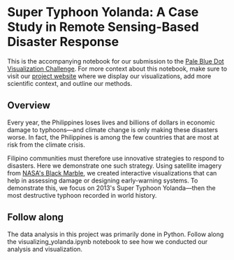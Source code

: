 # Super Typhoon Yolanda: A Case Study in Remote Sensing-Based Disaster Response

This is the accompanying notebook for our submission to the [Pale Blue Dot Visualization Challenge](https://www.drivendata.org/competitions/256/pale-blue-dot/page/802/). For more context about this notebook, make sure to visit our [project website](https://hilldiandales.github.io/nightlights/) where we display our visualizations, add more scientific context, and outline our methods.

## Overview

Every year, the Philippines loses lives and billions of dollars in economic damage to typhoons—and climate change is only making these disasters worse. In fact, the Philippines is among the few countries that are most at risk from the climate crisis. 

Filipino communities must therefore use innovative strategies to respond to disasters. Here we demonstrate one such strategy. Using satellite imagery from [NASA's Black Marble](https://blackmarble.gsfc.nasa.gov/), we created interactive visualizations that can help in assessing damage or designing early-warning systems. To demonstrate this, we focus on 2013's Super Typhoon Yolanda—then the most destructive typhoon recorded in world history.

## Follow along
The data analysis in this project was primarily done in Python. Follow along the visualizing_yolanda.ipynb notebook to see how we conducted our analysis and visualization. 
